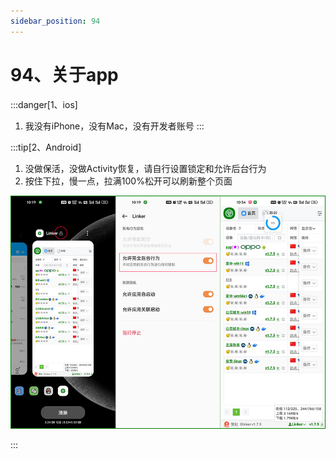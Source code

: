 ```yaml
---
sidebar_position: 94
---
```


# 94、关于app

:::danger[1、ios]
1. 我没有iPhone，没有Mac，没有开发者账号
:::

:::tip[2、Android]
1. 没做保活，没做Activity恢复，请自行设置锁定和允许后台行为
2. 按住下拉，慢一点，拉满100%松开可以刷新整个页面

![Docusaurus Plushie](./img/app.jpg)


:::